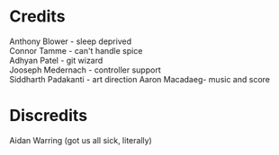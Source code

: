 # Credits
Anthony Blower - sleep deprived   
Connor Tamme - can't handle spice  
Adhyan Patel - git wizard  
Jooseph Medernach - controller support  
Siddharth Padakanti - art direction
Aaron Macadaeg- music and score  


# Discredits
Aidan Warring (got us all sick, literally)  

